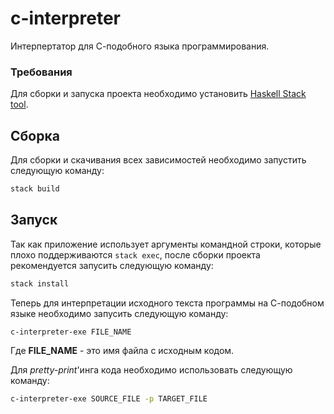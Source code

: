# c-interpreter

Интерпертатор для С-подобного языка программирования. 

### Требования

Для сборки и запуска проекта необходимо установить [Haskell Stack tool](https://docs.haskellstack.org/en/stable/README/).

## Сборка

Для сборки и скачивания всех зависимостей необходимо запустить следующую команду:

```sh
stack build
```

## Запуск

Так как приложение использует аргументы командной строки, которые плохо поддерживаются `stack exec`, после сборки проекта рекомендуется запусить следующую команду:

```sh
stack install
```

Теперь для интерпретации исходного текста программы на С-подобном языке необходимо запусить следующую команду:

``` sh
c-interpreter-exe FILE_NAME
```

Где **FILE_NAME** - это имя файла с исходным кодом.

Для *pretty-print*'инга кода необходимо использовать следующую команду:

``` sh
c-interpreter-exe SOURCE_FILE -p TARGET_FILE
```
